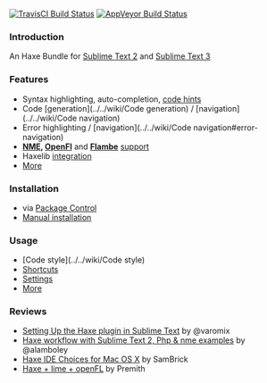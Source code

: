 [![TravisCI Build Status](https://travis-ci.org/clemos/haxe-sublime-bundle.svg?branch=master)](https://travis-ci.org/clemos/haxe-sublime-bundle)
[![AppVeyor Build Status](https://ci.appveyor.com/api/projects/status/github/clemos/haxe-sublime-bundle?branch=master&svg=true)](https://ci.appveyor.com/project/clemos/haxe-sublime-bundle)

### Introduction
An Haxe Bundle for [Sublime Text 2](http://www.sublimetext.com/2) and [Sublime Text 3](http://www.sublimetext.com/3)

### Features

- Syntax highlighting, auto-completion, [code hints](../../wiki/Features#code-hints)
- Code [generation](../../wiki/Code generation) / [navigation](../../wiki/Code navigation)
- Error highlighting / [navigation](../../wiki/Code navigation#error-navigation)
- **[NME](http://www.nme.io/), [OpenFl](https://github.com/openfl/openfl)** and **[Flambe](http://getflambe.com)** [support](../../wiki/Usage#targeting-nmeopenflflambe)
- Haxelib [integration](../../wiki/Features#haxelib-integration)
- [More](../../wiki/Features)

### Installation

- via [Package Control](../../wiki/Installation#sublime-package-control)
- [Manual installation](../../wiki/Installation#manual-installation)

### Usage

- [Code style](../../wiki/Code style) 
- [Shortcuts](../../wiki/Usage#shortcuts)
- [Settings](../../wiki/Usage#settings)
- [More](../../wiki/Usage) 

### Reviews

- [Setting Up the Haxe plugin in Sublime Text](https://www.youtube.com/watch?v=ePO1Rjv7HNs) by @varomix
- [Haxe workflow with Sublime Text 2, Php & nme examples](http://www.aymericlamboley.fr/blog/haxe-workflow-with-sublime-text-2-php-and-nme-examples/) by @alamboley
- [Haxe IDE Choices for Mac OS X](http://sambrick.wordpress.com/2012/03/23/haxe-ide-choices-for-mac/) by SamBrick
- [Haxe + lime + openFL](https://medium.com/programming-ideas-tutorial-and-experience/haxe-lime-openfl-ec9c2784aaa8) by Premith
